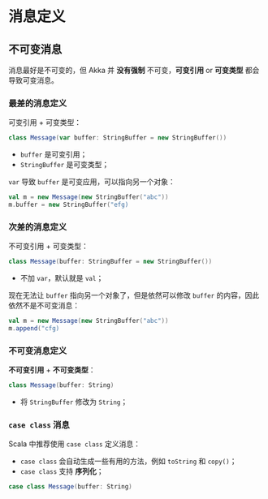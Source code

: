 # 消息定义

## 不可变消息

消息最好是不可变的，但 Akka 并 **没有强制** 不可变，**可变引用** or **可变类型** 都会导致可变消息。

### 最差的消息定义

可变引用 + 可变类型：

```Scala
class Message(var buffer: StringBuffer = new StringBuffer())
```

* `buffer` 是可变引用；
* `StringBuffer` 是可变类型；

`var` 导致 `buffer` 是可变应用，可以指向另一个对象：

```Scala
val m = new Message(new StringBuffer("abc"))
m.buffer = new StringBuffer("efg)
```

### 次差的消息定义

不可变引用 + 可变类型：

```Scala
class Message(buffer: StringBuffer = new StringBuffer())
```

* 不加 `var`，默认就是 `val`；

现在无法让 `buffer` 指向另一个对象了，但是依然可以修改 `buffer` 的内容，因此依然不是不可变消息：

```Scala
val m = new Message(new StringBuffer("abc"))
m.append("cfg)
```

### 不可变消息定义

**不可变引用** + **不可变类型**：

```Scala
class Message(buffer: String)
```

* 将 `StringBuffer` 修改为 `String`；

### `case class` 消息

Scala 中推荐使用 `case class` 定义消息：

* `case class` 会自动生成一些有用的方法，例如 `toString` 和 `copy()`；
* `case class` 支持 **序列化**；

```Scala
case class Message(buffer: String)
```

